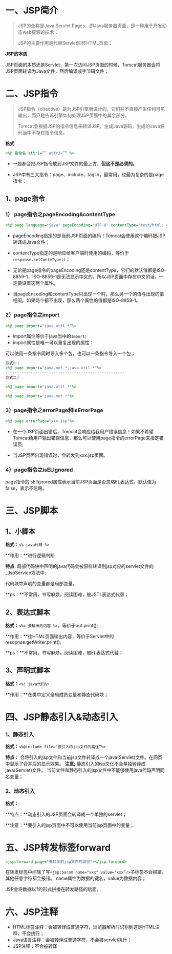 # 一、JSP简介

> JSP的全称是Java Servlet Pages，即Java服务器页面，是一种用于开发动态web资源的技术；
>
> JSP的主要作用是代替Servlet回传HTML页面；

**JSP的本质**

JSP页面的本质还是Servlet，第一次访问JSP页面的时候，Tomcat服务器会将JSP页面转译为Java文件，然后编译成字节码文件；



# 二、JSP指令

> JSP指令（directive）是为JSP引擎而设计的，它们并不直接产生任何可见输出，而只是告诉引擎如何处理JSP页面中的其余部分。
>
> Tomcat会根据JSP的指令信息来转译JSP，生成Java源码，生成的Java源码当中不存在指令信息。

**格式**

```jsp
<%@ 指令名 attr1=”” attr2=”” %>
```



- 一般都会把JSP指令放到JSP文件的最上方，**但这不是必须的。**

- JSP中有三大指令：page、include、taglib，最常用，也最为复杂的是page指令；



## 1、page指令

### 1） page指令之pageEncoding&contentType

```jsp
<%@ page language="java" pageEncoding="UTF-8" contentType="text/html; charset=UTF-8" %>  
```



- pageEncoding指定的是当前JSP页面的编码！Tomcat会使用这个编码把JSP转译成Java文件；

- contentType指定的是响应给客户端时使用的编码，等价于`response.setConteType()`；

- 无论是page指令的pageEncoding还是contentType，它们的默认值都是ISO-8859-1，ISO-8859-1是无法显示中文的，所以JSP页面中存在中文的话，一定要设置这两个属性。
- 当pageEncoding和contentType只出现一个时，那么另一个的值与出现的值相同。如果两个都不出现，那么两个属性的值都是ISO-8859-1。



### 2）page指令之import

```jsp
<%@ page import="java.util.*”%>
```

- import属性等价于java当中的`Import`;
- import属性是唯一可以重复出现的属性：



可以使用一条指令同时导入多个包，也可以一条指令导入一个包；

```jsp
方式一：
<%@ page import="java.net.*,java.util.*"%>
----------------------------------------------------
方式二：

<%@ page import="java.util.*"%>

<%@ page import="java.net.*"%>
```



### 3）page指令之errorPage和isErrorPage

```jsp
<%@ page errorPage="xxx.jsp"%>
```

- 在一个JSP页面出错后，Tomcat会响应给我用户错误信息！如果不希望Tomcat给用户输出错误信息，那么可以使用page指令的errorPage来指定错误页;

- 当JSP页面出现错误时，会转发到xxx.jsp页面。



### 4）page指令之isELIgnored

page指令的isElIgnored属性表示当前JSP页面是否忽略EL表达式，默认值为false，表示不忽略。

# 三、JSP脚本

## 1、小脚本

**格式：**`<% java代码 %>`

**作用：**进行逻辑判断

 **特点**:
局部代码块中声明的java代码会被原样转译到jsp对应的servlet文件的_JspService方法中;

代码块中声明的变量都是局部变量。

**ps：**不常用，书写麻烦，阅读困难，被JSTL表达式代替；



## 2、表达式脚本

**格式：**` <%= 要输出的内容 %> `，等价于out.print();

**作用：**往HTML页面输出内容，等价于Servlet中的resopnse.getWriter.print();

**ps：**不常用，书写麻烦，阅读困难，被EL表达式代替；



## 3、声明式脚本

**格式：**`<%! java代码%>`

**作用：**在类中定义全局成员变量和静态代码块；



# 四、JSP静态引入&动态引入

### 1、静态引入

**格式：**`<%@include file="要引入的jsp文件的路径”%>`

**特点：**
会将引入的jsp文件和当前jsp文件转译成一个java(Servlet)文件。在网页中显示了合并后的显示效果。
**注意;**
静态引入的isp文化不会单独转译成java(Servlet)文件。
当前文件和静态引入的jsp文件中不能够使用java代码声明同名变量；



### 2、动态引入

**格式：**

**特点：**动态引入的JSP页面会转译成一个单独的servlet；

**注意：**要引入的jsp页面中不可以使用当前jsp页面中的变量；



# 五、JSP转发标签forward

```jsp
<jsp:forward page="要转发的jsp文件的路径"></jsp:forward>
```

在转发标签中间除了写`<jsp:param name="xxx" value="xxx”/>`子标签不会报错，其他任意字符都会报错。
name属性为数据的键名，value为数据内容；

JSP会将数据以?的形式拼接在转发路径的后面。


# 六、JSP注释

- HTML标签注释：会被转译成普通字符，浏览器解析时识别到这是HTML注释，不会执行；
- Java语言注释：会被转译成普通字符，不会被servlet执行；
- JSP注释：不会被转译
